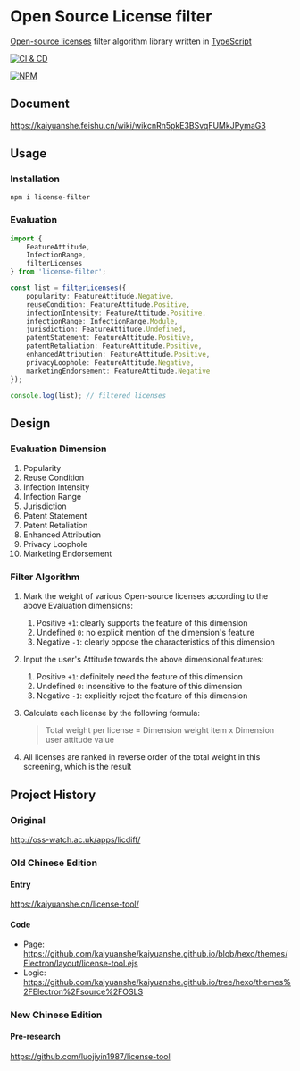 # Open Source License filter

[Open-source licenses][1] filter algorithm library written in [TypeScript][2]

[![CI & CD](https://github.com/kaiyuanshe/Open-Source-License-filter/actions/workflows/main.yml/badge.svg)][3]

[![NPM](https://nodei.co/npm/license-filter.png?downloads=true&downloadRank=true&stars=true)][4]

## Document

https://kaiyuanshe.feishu.cn/wiki/wikcnRn5pkE3BSvqFUMkJPymaG3

## Usage

### Installation

```shell
npm i license-filter
```

### Evaluation

```typescript
import {
    FeatureAttitude,
    InfectionRange,
    filterLicenses
} from 'license-filter';

const list = filterLicenses({
    popularity: FeatureAttitude.Negative,
    reuseCondition: FeatureAttitude.Positive,
    infectionIntensity: FeatureAttitude.Positive,
    infectionRange: InfectionRange.Module,
    jurisdiction: FeatureAttitude.Undefined,
    patentStatement: FeatureAttitude.Positive,
    patentRetaliation: FeatureAttitude.Positive,
    enhancedAttribution: FeatureAttitude.Positive,
    privacyLoophole: FeatureAttitude.Negative,
    marketingEndorsement: FeatureAttitude.Negative
});

console.log(list); // filtered licenses
```

## Design

### Evaluation Dimension

1. Popularity
2. Reuse Condition
3. Infection Intensity
4. Infection Range
5. Jurisdiction
6. Patent Statement
7. Patent Retaliation
8. Enhanced Attribution
9. Privacy Loophole
10. Marketing Endorsement

### Filter Algorithm

1. Mark the weight of various Open-source licenses according to the above Evaluation dimensions:

    1. Positive `+1`: clearly supports the feature of this dimension
    2. Undefined `0`: no explicit mention of the dimension's feature
    3. Negative `-1`: clearly oppose the characteristics of this dimension

2. Input the user's Attitude towards the above dimensional features:

    1. Positive `+1`: definitely need the feature of this dimension
    2. Undefined `0`: insensitive to the feature of this dimension
    3. Negative `-1`: explicitly reject the feature of this dimension

3. Calculate each license by the following formula:

    > Total weight per license = Dimension weight item x Dimension user attitude value

4. All licenses are ranked in reverse order of the total weight in this screening, which is the result

## Project History

### Original

http://oss-watch.ac.uk/apps/licdiff/

### Old Chinese Edition

#### Entry

https://kaiyuanshe.cn/license-tool/

#### Code

-   Page: https://github.com/kaiyuanshe/kaiyuanshe.github.io/blob/hexo/themes/Electron/layout/license-tool.ejs
-   Logic: https://github.com/kaiyuanshe/kaiyuanshe.github.io/tree/hexo/themes%2FElectron%2Fsource%2FOSLS

### New Chinese Edition

#### Pre-research

https://github.com/luojiyin1987/license-tool

[1]: https://opensource.org/licenses
[2]: https://www.typescriptlang.org/
[3]: https://github.com/kaiyuanshe/Open-Source-License-filter/actions/workflows/main.yml
[4]: https://nodei.co/npm/license-filter/
